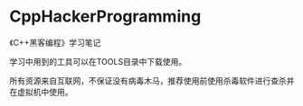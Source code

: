 # CppHackerProgramming
 《C++黑客编程》学习笔记



学习中用到的工具可以在TOOLS目录中下载使用。

所有资源来自互联网，不保证没有病毒木马，推荐使用前使用杀毒软件进行查杀并在虚拟机中使用。